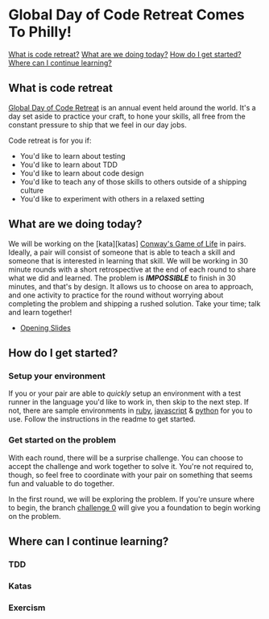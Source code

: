 # Global Day of Code Retreat Comes To Philly!

[What is code retreat?](#what-is-code-retreat)
[What are we doing today?](#what-are-we-doing-today)
[How do I get started?](#how-do-i-get-started)
[Where can I continue learning?](#where-can-i-continue-learning)

## What is code retreat

[Global Day of Code Retreat](https://www.coderetreat.org/) is an annual event held around the world. It's a day set aside to practice your craft, to hone your skills, all free from the constant pressure to ship that we feel in our day jobs.

Code retreat is for you if:
- You'd like to learn about testing
- You'd like to learn about TDD
- You'd like to learn about code design
- You'd like to teach any of those skills to others outside of a shipping culture
- You'd like to experiment with others in a relaxed setting

## What are we doing today?

We will be working on the [kata][katas] [Conway's Game of Life](https://en.wikipedia.org/wiki/Conway%27s_Game_of_Life) in pairs. Ideally, a pair will consist of someone that is able to teach a skill and someone that is interested in learning that skill. We will be working in 30 minute rounds with a short retrospective at the end of each round to share what we did and learned. The problem is __*IMPOSSIBLE*__ to finish in 30 minutes, and that's by design. It allows us to choose on area to approach, and one activity to practice for the round without worrying about completing the problem and shipping a rushed solution. Take your time; talk and learn together!

* [Opening Slides]()

## How do I get started?

### Setup your environment

If you or your pair are able to _quickly_ setup an environment with a test runner in the language you'd like to work in, then skip to the next step.
If not, there are sample environments in [ruby](), [javascript]() & [python]() for you to use. Follow the instructions in the readme to get started.

### Get started on the problem

With each round, there will be a surprise challenge. You can choose to accept the challenge and work together to solve it. You're not required to, though, so feel free to coordinate with your pair on something that seems fun and valuable to do together.

In the first round, we will be exploring the problem. If you're unsure where to begin, the branch [challenge 0]() will give you a foundation to begin working on the problem.

## Where can I continue learning?

### TDD

### Katas

### Exercism
